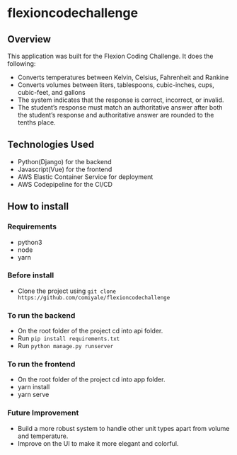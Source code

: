 # flexioncodechallenge

## Overview
This application was built for the Flexion Coding Challenge. It does the following:
- Converts temperatures between Kelvin, Celsius, Fahrenheit and Rankine
- Converts volumes between liters, tablespoons, cubic-inches, cups, cubic-feet, and gallons
- The system indicates that the response is correct, incorrect, or invalid. 
- The student’s response must match an authoritative answer after both the student’s response 
    and authoritative answer are rounded to the tenths place. 
    
   
## Technologies Used
- Python(Django) for the backend
- Javascript(Vue) for the frontend
- AWS Elastic Container Service for deployment
- AWS Codepipeline for the CI/CD

## How to install

### Requirements

- python3
- node
- yarn

### Before install
- Clone the project using `git clone https://github.com/comiyale/flexioncodechallenge`
### To run the backend
- On the root folder of the project cd into api folder.
- Run `pip install requirements.txt`
- Run `python manage.py runserver`
### To run the frontend
- On the root folder of the project cd into app folder.
- yarn install
- yarn serve

### Future Improvement

- Build a more robust system to handle other unit types apart from volume and temperature.
- Improve on the UI to make it more elegant and colorful.

